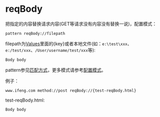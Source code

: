 # reqBody

把指定的内容替换请求内容(GET等请求没有内容没有替换一说)，配置模式：

	pattern reqBody://filepath
	
filepath为[Values](http://local.whistlejs.com/#values)里面的{key}或者本地文件(如：`e:\test\xxx`、`e:/test/xxx`、`/User/username/test/xxx`等):

	Body body

pattern参见[匹配方式](../pattern.html)，更多模式请参考[配置模式](../mode.html)。

例子：

	www.ifeng.com method://post reqBody://{test-reqBody.html}
	

test-reqBody.html:

	Body body
	